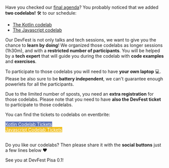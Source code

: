 Have you checked our [final agenda](/schedule)? You probably noticed that we added **two codelabs!** 🛠 to our schedule:

*  [The Kotlin codelab](http://devfest.gdgpisa.it/schedule/day1?sessionId=161)
*  [The Javascript codelab](http://devfest.gdgpisa.it/schedule/day1?sessionId=165)

Our DevFest is not only talks and tech sessions, we want to give you the chance to **learn by doing**! We organized those codelabs as longer sessions (1h30m), and with a **restricted number of participants**. You will be helped by a **tech expert** that will guide you during the codelab with **code examples** and **exercises**.

To participate to those codelabs you will need to have **your own laptop** 💻. Please be also sure to be **battery independent**, we can't guarantee enough powerlets for all the participants.

Due to the limited number of sposts, you need an **extra registration** for those codelabs. Please note that you need to have **also the DevFest ticket** to participate to those codelabs.

You can find the tickets to codelabs on eventbrite:

<div class="text-center">
<a href="http://bit.ly/dfpi17-codelab" target="_blank" class="style-scope header-content" style="color: white; ">
  <paper-button class="style-scope header-content x-scope paper-button-0" raised="" role="button" tabindex="0" animated="" aria-disabled="false" elevation="1" style="color: white; background: #6176B7;">Kotlin Codelab Tickets</paper-button>
</a>
</div>

<div class="text-center">
<a href="http://bit.ly/dfpi17-jscodelab" target="_blank" class="style-scope header-content" style="color: white; ">
  <paper-button class="style-scope header-content x-scope paper-button-0" raised="" role="button" tabindex="0" animated="" aria-disabled="false" elevation="1" style="color: white; background: #f0bf20;">Javascript Codelab Tickets</paper-button>
</a>
</div>
<br/>

Do you like our codelabs? Then please share it with the **social buttons** just a few lines below ❤️

See you at DevFest Pisa 0.1!